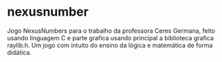 # nexusnumber
Jogo NexusNumbers para o trabalho da professora Ceres Germana, feito usando linguagem C e parte grafica usando principal a biblioteca grafica raylib.h. Um jogo com intuito do ensino da lógica e matemática de forma didática. 
